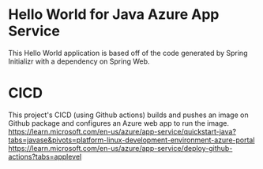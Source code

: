# Hello World for Java Azure App Service

This Hello World application is based off of the code generated by Spring Initializr with a dependency on Spring Web.

# CICD
This project's CICD (using Github actions) builds and pushes an image on Github package and configures an Azure web app to run the image.  
https://learn.microsoft.com/en-us/azure/app-service/quickstart-java?tabs=javase&pivots=platform-linux-development-environment-azure-portal  
https://learn.microsoft.com/en-us/azure/app-service/deploy-github-actions?tabs=applevel
